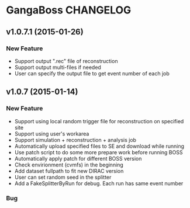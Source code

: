 GangaBoss CHANGELOG
===================

v1.0.7.1 (2015-01-26)
---------------------

### New Feature
- Support output ".rec" file of reconstruction
- Support output multi-files if needed
- User can specify the output file to get event number of each job

v1.0.7 (2015-01-14)
---------------------

### New Feature
- Support using local random trigger file for reconstruction on specified site
- Support using user\'s workarea
- Support simulation + reconstruction + analysis job
- Automatically upload specified files to SE and download while running
- Use patch script to do some more prepare work before running BOSS
- Automatically apply patch for different BOSS version
- Check envirionment (cvmfs) in the beginning
- Add dataset fullpath to fit new DIRAC version
- User can set random seed in the splitter
- Add a FakeSplitterByRun for debug. Each run has same event number

### Bug

